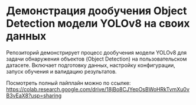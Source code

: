 # Демонстрация дообучения Object Detection модели YOLOv8 на своих данных
Репозиторий демонстрирует процесс дообучения модели YOLOv8 для задачи обнаружения объектов (Object Detection) на пользовательском датасете. Включает подготовку данных, настройку конфигурации, запуск обучения и валидацию результатов.

Посмотреть полный пайплайн можно по ссылке: \
https://colab.research.google.com/drive/18jBo8CJYepOsBWoHRkTvmXu0vB3vEaX8?usp=sharing


